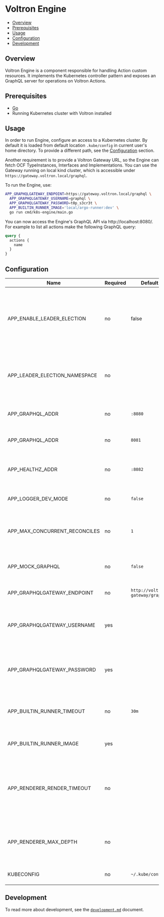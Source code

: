 # Voltron Engine

- [Overview](#overview)
- [Prerequisites](#prerequisites)
- [Usage](#usage)
- [Configuration](#configuration)
- [Development](#development)

## Overview

Voltron Engine is a component responsible for handling Action custom resources. It implements the Kubernetes controller pattern and exposes an GraphQL server for operations on Voltron Actions.

## Prerequisites

- [Go](https://golang.org)
- Running Kubernetes cluster with Voltron installed

## Usage

In order to run Engine, configure an access to a Kubernetes cluster. By default it is loaded from default location `.kube/config` in current user's home directory. To provide a different path, see the [Configuration](#configuration) section.

Another requirement is to provide a Voltron Gateway URL, so the Engine can fetch OCF TypeInstances, Interfaces and Implementations. You can use the Gateway running on local kind cluster, which is accessible under `https://gateway.voltron.local/graphql`.

To run the Engine, use:
```bash
APP_GRAPHQLGATEWAY_ENDPOINT=https://gateway.voltron.local/graphql \
  APP_GRAPHQLGATEWAY_USERNAME=graphql \
  APP_GRAPHQLGATEWAY_PASSWORD=t0p_s3cr3t \
  APP_BUILTIN_RUNNER_IMAGE='local/argo-runner:dev' \
  go run cmd/k8s-engine/main.go
```

You can now access the Engine's GraphQL API via http://localhost:8080/. For example to list all actions make the following GraphQL query:
```graphql
query {
  actions {
    name
  }
}
```

## Configuration

| Name                          | Required | Default                          | Description                                                                                                  |
|-------------------------------|----------|----------------------------------|--------------------------------------------------------------------------------------------------------------|
| APP_ENABLE_LEADER_ELECTION    | no       | false                            | Enable leader election for Kubernetes controller. This ensures only 1 controller is active at any time point |
| APP_LEADER_ELECTION_NAMESPACE | no       |                                  | Set the Kubernetes namespace, in which the leader election ConfigMap is created                              |
| APP_GRAPHQL_ADDR              | no       | `:8080`                          | TCP address the metrics endpoint binds to                                                                    |
| APP_GRAPHQL_ADDR              | no       | `8081`                           | TCP address the metrics endpoint binds to                                                                    |
| APP_HEALTHZ_ADDR              | no       | `:8082`                          | TCP address the health probes endpoint binds to                                                              |
| APP_LOGGER_DEV_MODE           | no       | `false`                          | Enable development mode logging                                                                              |
| APP_MAX_CONCURRENT_RECONCILES | no       | `1`                              | Maximum number of concurrent reconcile loops in the controller                                               |
| APP_MOCK_GRAPHQL              | no       | `false`                          | Set mock responses on the GraphQL server                                                                     |
| APP_GRAPHQLGATEWAY_ENDPOINT   | no       | `http://voltron-gateway/graphql` | Endpoint of the Voltron Gateway                                                                              |
| APP_GRAPHQLGATEWAY_USERNAME   | yes      |                                  | Basic auth username used to authenticate at the Voltron Gateway                                              |
| APP_GRAPHQLGATEWAY_PASSWORD   | yes      |                                  | Basic auth password used to authenticate at the Voltron Gateway                                              |
| APP_BUILTIN_RUNNER_TIMEOUT    | no       | `30m`                            | Set the timeout for the workflow execution of the builtin runners                                            |
| APP_BUILTIN_RUNNER_IMAGE      | yes      |                                  | Set the image of the builtin runner                                                                          |
| APP_RENDERER_RENDER_TIMEOUT   | no       |                                  | Maximum time for rendering process. Valid time units are "ns", "us" (or "µs"), "ms", "s", "m", "h".          |
| APP_RENDERER_MAX_DEPTH        | no       |                                  | Maximum number of allowed nested workflows to be processed.                                                  |
| KUBECONFIG                    | no       | `~/.kube/config`                 | Path to kubeconfig file                                                                                      |

## Development

To read more about development, see the [`development.md`](../../docs/development.md) document.
